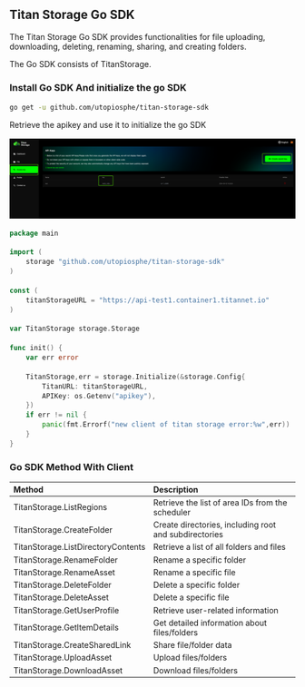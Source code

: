 ## Titan Storage Go SDK
The Titan Storage Go SDK provides functionalities for file uploading, downloading, deleting, renaming, sharing, and creating folders.

The Go SDK consists of TitanStorage.

### Install Go SDK And initialize the go SDK
```bash
go get -u github.com/utopiosphe/titan-storage-sdk
```

Retrieve the apikey and use it to initialize the go SDK

![](doc/access_key.jpg)

```go
package main

import (
    storage "github.com/utopiosphe/titan-storage-sdk"
)

const (
    titanStorageURL = "https://api-test1.container1.titannet.io"
)

var TitanStorage storage.Storage

func init() {
    var err error

    TitanStorage,err = storage.Initialize(&storage.Config{
        TitanURL: titanStorageURL,
        APIKey: os.Getenv("apikey"),
    })
    if err != nil {
        panic(fmt.Errorf("new client of titan storage error:%w",err))
    }
}
```

### Go SDK Method With Client
|Method|Description|
|:-|:-|
|TitanStorage.ListRegions|Retrieve the list of area IDs from the scheduler|
|TitanStorage.CreateFolder|Create directories, including root and subdirectories|
|TitanStorage.ListDirectoryContents|Retrieve a list of all folders and files|
|TitanStorage.RenameFolder|Rename a specific folder|
|TitanStorage.RenameAsset|Rename a specific file|
|TitanStorage.DeleteFolder|Delete a specific folder|
|TitanStorage.DeleteAsset|Delete a specific file|
|TitanStorage.GetUserProfile|Retrieve user-related information|
|TitanStorage.GetltemDetails|Get detailed information about files/folders|
|TitanStorage.CreateSharedLink|Share file/folder data|
|TitanStorage.UploadAsset|Upload files/folders|
|TitanStorage.DownloadAsset|Download files/folders|